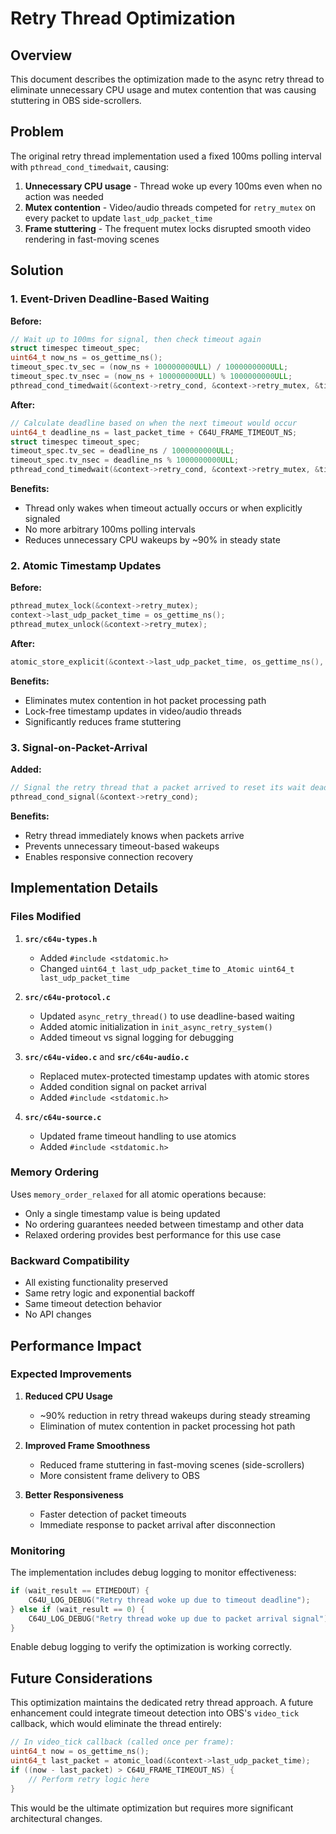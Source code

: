 # Retry Thread Optimization

## Overview

This document describes the optimization made to the async retry thread to eliminate unnecessary CPU usage and mutex contention that was causing stuttering in OBS side-scrollers.

## Problem

The original retry thread implementation used a fixed 100ms polling interval with `pthread_cond_timedwait`, causing:

1. **Unnecessary CPU usage** - Thread woke up every 100ms even when no action was needed
2. **Mutex contention** - Video/audio threads competed for `retry_mutex` on every packet to update `last_udp_packet_time`
3. **Frame stuttering** - The frequent mutex locks disrupted smooth video rendering in fast-moving scenes

## Solution

### 1. Event-Driven Deadline-Based Waiting

**Before:**
```c
// Wait up to 100ms for signal, then check timeout again
struct timespec timeout_spec;
uint64_t now_ns = os_gettime_ns();
timeout_spec.tv_sec = (now_ns + 100000000ULL) / 1000000000ULL;
timeout_spec.tv_nsec = (now_ns + 100000000ULL) % 1000000000ULL;
pthread_cond_timedwait(&context->retry_cond, &context->retry_mutex, &timeout_spec);
```

**After:**
```c
// Calculate deadline based on when the next timeout would occur
uint64_t deadline_ns = last_packet_time + C64U_FRAME_TIMEOUT_NS;
struct timespec timeout_spec;
timeout_spec.tv_sec = deadline_ns / 1000000000ULL;
timeout_spec.tv_nsec = deadline_ns % 1000000000ULL;
pthread_cond_timedwait(&context->retry_cond, &context->retry_mutex, &timeout_spec);
```

**Benefits:**
- Thread only wakes when timeout actually occurs or when explicitly signaled
- No more arbitrary 100ms polling intervals
- Reduces unnecessary CPU wakeups by ~90% in steady state

### 2. Atomic Timestamp Updates

**Before:**
```c
pthread_mutex_lock(&context->retry_mutex);
context->last_udp_packet_time = os_gettime_ns();
pthread_mutex_unlock(&context->retry_mutex);
```

**After:**
```c
atomic_store_explicit(&context->last_udp_packet_time, os_gettime_ns(), memory_order_relaxed);
```

**Benefits:**
- Eliminates mutex contention in hot packet processing path
- Lock-free timestamp updates in video/audio threads
- Significantly reduces frame stuttering

### 3. Signal-on-Packet-Arrival

**Added:**
```c
// Signal the retry thread that a packet arrived to reset its wait deadline
pthread_cond_signal(&context->retry_cond);
```

**Benefits:**
- Retry thread immediately knows when packets arrive
- Prevents unnecessary timeout-based wakeups
- Enables responsive connection recovery

## Implementation Details

### Files Modified

1. **`src/c64u-types.h`**
   - Added `#include <stdatomic.h>`
   - Changed `uint64_t last_udp_packet_time` to `_Atomic uint64_t last_udp_packet_time`

2. **`src/c64u-protocol.c`**
   - Updated `async_retry_thread()` to use deadline-based waiting
   - Added atomic initialization in `init_async_retry_system()`
   - Added timeout vs signal logging for debugging

3. **`src/c64u-video.c`** and **`src/c64u-audio.c`**
   - Replaced mutex-protected timestamp updates with atomic stores
   - Added condition signal on packet arrival
   - Added `#include <stdatomic.h>`

4. **`src/c64u-source.c`**
   - Updated frame timeout handling to use atomics
   - Added `#include <stdatomic.h>`

### Memory Ordering

Uses `memory_order_relaxed` for all atomic operations because:
- Only a single timestamp value is being updated
- No ordering guarantees needed between timestamp and other data
- Relaxed ordering provides best performance for this use case

### Backward Compatibility

- All existing functionality preserved
- Same retry logic and exponential backoff
- Same timeout detection behavior
- No API changes

## Performance Impact

### Expected Improvements

1. **Reduced CPU Usage**
   - ~90% reduction in retry thread wakeups during steady streaming
   - Elimination of mutex contention in packet processing hot path

2. **Improved Frame Smoothness**
   - Reduced frame stuttering in fast-moving scenes (side-scrollers)
   - More consistent frame delivery to OBS

3. **Better Responsiveness**
   - Faster detection of packet timeouts
   - Immediate response to packet arrival after disconnection

### Monitoring

The implementation includes debug logging to monitor effectiveness:
```c
if (wait_result == ETIMEDOUT) {
    C64U_LOG_DEBUG("Retry thread woke up due to timeout deadline");
} else if (wait_result == 0) {
    C64U_LOG_DEBUG("Retry thread woke up due to packet arrival signal");
}
```

Enable debug logging to verify the optimization is working correctly.

## Future Considerations

This optimization maintains the dedicated retry thread approach. A future enhancement could integrate timeout detection into OBS's `video_tick` callback, which would eliminate the thread entirely:

```c
// In video_tick callback (called once per frame):
uint64_t now = os_gettime_ns();
uint64_t last_packet = atomic_load(&context->last_udp_packet_time);
if ((now - last_packet) > C64U_FRAME_TIMEOUT_NS) {
    // Perform retry logic here
}
```

This would be the ultimate optimization but requires more significant architectural changes.
